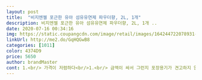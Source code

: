 ```yaml
---
layout: post 
title:  "비지엔젤 포근한 유아 섬유유연제 파우더향, 2L, 1개" 
description: 비지엔젤 포근한 유아 섬유유연제 파우더향, 2L, 1개 ..
date: 2020-07-16 00:34:16 
img: https://static.coupangcdn.com/image/retail/images/164244722078931-7a258515-d115-4c61-8e48-23b7d68bc79f.jpg 
linkUrl: http://me2.do/GqHQGwB8 
categories: [1011] 
color: 4374D9 
price: 5650 
author: brandMaster 
cont: 1.<br/> 가격이 저렴하다<br/>1.<br/> 금액이 싸서 그런지 포장용기가 견고하지 않고 잘 세거나 줄줄 흐른다<br/>2.<br/> 향이 너무 강하지도 너무 약하지도 않은게 적당하다<br/>기존에 사용하던 유아섬유유연제 향이 너무 진해서 다 쓴<br/>김에 다른걸로 갈아타려고 찾아보다가 발견!!^^<br/>다른 후기들도 좋고 가격도 착해서 구입했어요<br/>단점<br/>뚜껑에 계량 표시 되있어서 편하네요 ㅎㅎ<br/>뚜껑이 계량컵이 되어주니 편리하구요^^<br/>부담이 되어 가성비 좋은 제품을 선호하는 편입니다<br/>빨래할때 사용하면 은은할 것같아요^^<br/>뽁뽁이로 싸서 새거나 깨진곳 없이 잘 도착했구요<br/>쓰기 좋네요^^<br/>아니었음 했는데 아주 매우 만족해요^^<br/>아이가 20개월이지만 아직 어른옷 세탁에도 아이용으로<br/> 
---
```

 